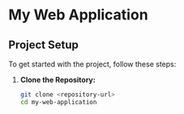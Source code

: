 # My Web Application

## Project Setup

To get started with the project, follow these steps:

1. **Clone the Repository:**

    ```sh
    git clone <repository-url>
    cd my-web-application
    ```
